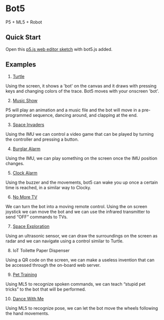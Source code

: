 # Bot5

P5 + ML5 + Robot

## Quick Start

Open this [p5.js web editor sketch](https://editor.p5js.org/momoe-nomoto/sketches/8lOIc2r0O) with bot5.js added.

## Examples

1. [Turtle](https://editor.p5js.org/Siyuan-Yu/sketches/kAwT1or2N)

Using the screen, it shows a 'bot' on the canvas and it draws with pressing keys and changing colors of the trace. Bot5 moves with your onscreen 'bot'.

2. [Music Show](https://editor.p5js.org/momoe-nomoto/sketches/IO_mZXL61)

P5 will play an animation and a music file and the bot will move in a pre-programmed sequence, dancing around, and clapping at the end.

3. [Space Invaders](https://editor.p5js.org/momoe-nomoto/sketches/bbOMA3S8R)

Using the IMU we can control a video game that can be played by turning the controller and pressing a button.

4. [Burglar Alarm](https://editor.p5js.org/momoe-nomoto/sketches/qQlh8yy8r)

Using the IMU, we can play something on the screen once the IMU position changes.

5. [Clock Alarm](https://editor.p5js.org/momoe-nomoto/sketches/ojOgO9Vrs)

Using the buzzer and the movements, bot5 can wake you up once a certain time is reached, in a similar way to Clocky. 

6. [No More TV](https://editor.p5js.org/momoe-nomoto/sketches/okq3yo4IE)

We can turn the bot into a moving remote control. Using the on screen joystick we can move the bot and we can use the infrared transmitter to send “OFF” commands to TVs.

7. [Space Exploration](https://editor.p5js.org/momoe-nomoto/sketches/2A-2txtNN)

Using an ultrasonic sensor, we can draw the surroundings on the screen as radar and we can navigate using a control similar to Turtle.

8. IoT Toilette Paper Dispenser

Using a QR code on the screen, we can make a useless invention that can be accessed through the on-board web server.

9. [Pet Training](https://editor.p5js.org/momoe-nomoto/sketches/TCazky67P)

Using ML5 to recognize spoken commands, we can teach “stupid pet tricks” to the bot that will be performed.

10. [Dance With Me](https://editor.p5js.org/momoe-nomoto/sketches/PCEsJ2NKG)

Using ML5 to recognize pose, we can let the bot move the wheels following the hand movements.
